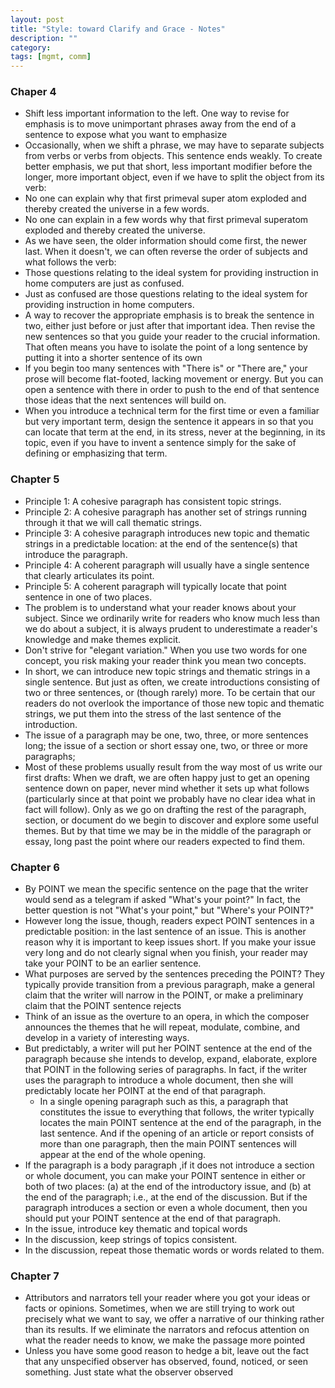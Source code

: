 ```yaml
---
layout: post
title: "Style: toward Clarify and Grace - Notes"
description: ""
category: 
tags: [mgmt, comm]
--- 
```


### Chaper 4

* Shift less important information to the left. One way to revise for emphasis is to move unimportant phrases away from the end of a sentence to expose what you want to emphasize
* Occasionally, when we shift a phrase, we may have to separate subjects from verbs or verbs from objects. This sentence ends weakly. To create better emphasis, we put that short, less important modifier before the longer, more important object, even if we have to split the object from its verb:
 * No one can explain why that first primeval super atom exploded and thereby created the universe in a few words. 
 * No one can explain in a few words why that first primeval superatom exploded and thereby created the universe. 
* As we have seen, the older information should come first, the newer last. When it doesn't, we can often reverse the order of subjects and what follows the verb: 
 * Those questions relating to the ideal system for providing instruction in home computers are just as confused. 
 * Just as confused are those questions relating to the ideal system for providing instruction in home computers. 
* A way to recover the appropriate emphasis is to break the sentence in two, either just before or just after that important idea. Then revise the new sentences so that you guide your reader to the crucial information. That often means you have to isolate the point of a long sentence by putting it into a shorter sentence of its own
* If you begin too many sentences with "There is" or "There are," your prose will become flat-footed, lacking movement or energy. But you can open a sentence with there in order to push to the end of that sentence those ideas that the next sentences will build on. 
* When you introduce a technical term for the first time or even a familiar but very important term, design the sentence it appears in so that you can locate that term at the end, in its stress, never at the beginning, in its topic, even if you have to invent a sentence simply for the sake of defining or emphasizing that term.


### Chapter 5

* Principle 1: A cohesive paragraph has consistent topic strings. 
* Principle 2: A cohesive paragraph has another set of strings running through it that we will call thematic strings. 
* Principle 3: A cohesive paragraph introduces new topic and thematic strings in a predictable location: at the end of 
the sentence(s) that introduce the paragraph. 
* Principle 4: A coherent paragraph will usually have a single sentence that clearly articulates its point.
* Principle 5: A coherent paragraph will typically locate that point sentence in one of two places. 
* The problem is to understand what your reader knows about your subject. Since we ordinarily write for readers who know much less than we do about a subject, it is always prudent to underestimate a reader's knowledge and make themes explicit. 
* Don't strive for "elegant variation." When you use two words for one concept, you risk making your reader think you mean two concepts. 
* In short, we can introduce new topic strings and thematic strings in a single sentence. But just as often, we create introductions consisting of two or three sentences, or (though rarely) more. To be certain that our readers do not overlook the importance of those new topic and thematic strings, we put them into the stress of the last sentence of the introduction. 
* The issue of a paragraph may be one, two, three, or more sentences long; the issue of a section or short essay one, two, or three or more paragraphs; 
* Most of these problems usually result from the way most of us write our first drafts: When we draft, we are often happy just to get an opening sentence down on paper, never mind whether it sets up what follows (particularly since at that point we probably have no clear idea what in fact will follow). Only as we go on drafting the rest of the paragraph, section, or document do we begin to discover and explore some useful themes. But by that time we may be in the middle of the paragraph or essay, long past the point where our readers expected to find them.

### Chapter 6

* By POINT we mean the specific sentence on the page that the writer would send as a telegram if asked "What's your point?" In fact, the better question is not "What's your point," but "Where's your POINT?"
* However long the issue, though, readers expect POINT sentences in a predictable position: in the last sentence of an issue. This is another reason why it is important to keep issues short. If you make your issue very long and do not clearly signal when you finish, your reader may take your POINT to be an earlier sentence. 
* What purposes are served by the sentences preceding the POINT? They typically provide transition from a previous paragraph, make a general claim that the writer will narrow in the POINT, or make a preliminary claim that the POINT sentence rejects
* Think of an issue as the overture to an opera, in which the composer announces the themes that he will repeat, modulate, combine, and develop in a variety of interesting ways. 
* But predictably, a writer will put her POINT sentence at the end of the paragraph because she intends to develop, expand, elaborate, explore that POINT in the following series of paragraphs. In fact, if the writer uses the paragraph to introduce a whole document, then she will predictably locate her POINT at the end of that paragraph. 
  * In a single opening paragraph such as this, a paragraph that constitutes the issue to everything that follows, the writer typically locates the main POINT sentence at the end of the paragraph, in the last sentence. And if the opening of an article or report consists of more than one paragraph, then the main POINT sentences will appear at the end of the whole opening. 
* If the paragraph is a body paragraph ,if it does not introduce a section or whole document, you can make your POINT sentence in either or both of two places: (a) at the end of the introductory issue, and (b) at the end of the paragraph; i.e., at the end of the discussion. But if the paragraph introduces a section or even a whole document, then you should put your POINT sentence at the end of that paragraph. 
* In the issue, introduce key thematic and topical words 
* In the discussion, keep strings of topics consistent.
* In the discussion, repeat those thematic words or words related to them.

### Chapter 7

* Attributors and narrators tell your reader where you got your ideas or facts or opinions. Sometimes, when we are still trying to work out precisely what we want to say, we offer a narrative of our thinking rather than its results. If we eliminate the narrators and refocus attention on what the reader needs to know, we make the passage more pointed 
* Unless you have some good reason to hedge a bit, leave out the fact that any unspecified observer has observed, found, noticed, or seen something. Just state what the observer observed


